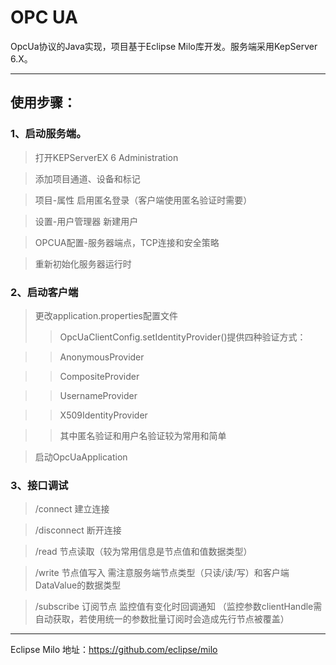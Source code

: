 # OPC UA

OpcUa协议的Java实现，项目基于Eclipse Milo库开发。服务端采用KepServer 6.X。

---

## 使用步骤：

### 1、启动服务端。
> 打开KEPServerEX 6 Administration

> 添加项目通道、设备和标记

> 项目-属性 启用匿名登录（客户端使用匿名验证时需要）

> 设置-用户管理器 新建用户

> OPCUA配置-服务器端点，TCP连接和安全策略

> 重新初始化服务器运行时

### 2、启动客户端
> 更改application.properties配置文件
>> OpcUaClientConfig.setIdentityProvider()提供四种验证方式：

>> AnonymousProvider

>> CompositeProvider

>> UsernameProvider

>> X509IdentityProvider

>> 其中匿名验证和用户名验证较为常用和简单

> 启动OpcUaApplication

### 3、接口调试
> /connect 建立连接

> /disconnect 断开连接

> /read 节点读取（较为常用信息是节点值和值数据类型）

> /write 节点值写入 需注意服务端节点类型（只读/读/写）和客户端DataValue的数据类型

> /subscribe 订阅节点 监控值有变化时回调通知 （监控参数clientHandle需自动获取，若使用统一的参数批量订阅时会造成先行节点被覆盖）

---

Eclipse Milo 地址：https://github.com/eclipse/milo